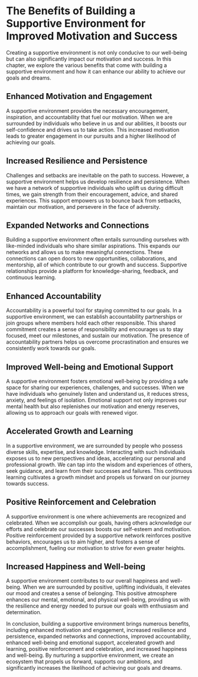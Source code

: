 The Benefits of Building a Supportive Environment for Improved Motivation and Success
================================================================================================

Creating a supportive environment is not only conducive to our well-being but can also significantly impact our motivation and success. In this chapter, we explore the various benefits that come with building a supportive environment and how it can enhance our ability to achieve our goals and dreams.

Enhanced Motivation and Engagement
----------------------------------

A supportive environment provides the necessary encouragement, inspiration, and accountability that fuel our motivation. When we are surrounded by individuals who believe in us and our abilities, it boosts our self-confidence and drives us to take action. This increased motivation leads to greater engagement in our pursuits and a higher likelihood of achieving our goals.

Increased Resilience and Persistence
------------------------------------

Challenges and setbacks are inevitable on the path to success. However, a supportive environment helps us develop resilience and persistence. When we have a network of supportive individuals who uplift us during difficult times, we gain strength from their encouragement, advice, and shared experiences. This support empowers us to bounce back from setbacks, maintain our motivation, and persevere in the face of adversity.

Expanded Networks and Connections
---------------------------------

Building a supportive environment often entails surrounding ourselves with like-minded individuals who share similar aspirations. This expands our networks and allows us to make meaningful connections. These connections can open doors to new opportunities, collaborations, and mentorship, all of which contribute to our growth and success. Supportive relationships provide a platform for knowledge-sharing, feedback, and continuous learning.

Enhanced Accountability
-----------------------

Accountability is a powerful tool for staying committed to our goals. In a supportive environment, we can establish accountability partnerships or join groups where members hold each other responsible. This shared commitment creates a sense of responsibility and encourages us to stay focused, meet our milestones, and sustain our motivation. The presence of accountability partners helps us overcome procrastination and ensures we consistently work towards our goals.

Improved Well-being and Emotional Support
-----------------------------------------

A supportive environment fosters emotional well-being by providing a safe space for sharing our experiences, challenges, and successes. When we have individuals who genuinely listen and understand us, it reduces stress, anxiety, and feelings of isolation. Emotional support not only improves our mental health but also replenishes our motivation and energy reserves, allowing us to approach our goals with renewed vigor.

Accelerated Growth and Learning
-------------------------------

In a supportive environment, we are surrounded by people who possess diverse skills, expertise, and knowledge. Interacting with such individuals exposes us to new perspectives and ideas, accelerating our personal and professional growth. We can tap into the wisdom and experiences of others, seek guidance, and learn from their successes and failures. This continuous learning cultivates a growth mindset and propels us forward on our journey towards success.

Positive Reinforcement and Celebration
--------------------------------------

A supportive environment is one where achievements are recognized and celebrated. When we accomplish our goals, having others acknowledge our efforts and celebrate our successes boosts our self-esteem and motivation. Positive reinforcement provided by a supportive network reinforces positive behaviors, encourages us to aim higher, and fosters a sense of accomplishment, fueling our motivation to strive for even greater heights.

Increased Happiness and Well-being
----------------------------------

A supportive environment contributes to our overall happiness and well-being. When we are surrounded by positive, uplifting individuals, it elevates our mood and creates a sense of belonging. This positive atmosphere enhances our mental, emotional, and physical well-being, providing us with the resilience and energy needed to pursue our goals with enthusiasm and determination.

In conclusion, building a supportive environment brings numerous benefits, including enhanced motivation and engagement, increased resilience and persistence, expanded networks and connections, improved accountability, enhanced well-being and emotional support, accelerated growth and learning, positive reinforcement and celebration, and increased happiness and well-being. By nurturing a supportive environment, we create an ecosystem that propels us forward, supports our ambitions, and significantly increases the likelihood of achieving our goals and dreams.
